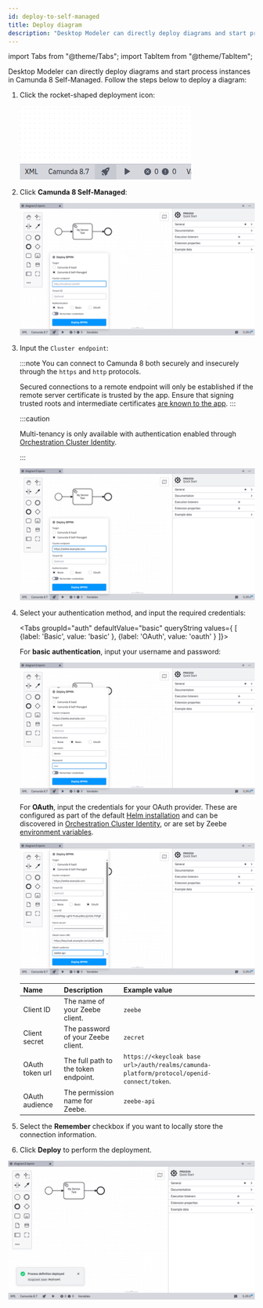 ```yaml
---
id: deploy-to-self-managed
title: Deploy diagram
description: "Desktop Modeler can directly deploy diagrams and start process instances in Camunda 8 Self-Managed."
---
```


import Tabs from "@theme/Tabs";
import TabItem from "@theme/TabItem";

Desktop Modeler can directly deploy diagrams and start process instances in Camunda 8 Self-Managed. Follow the steps below to deploy a diagram:

1. Click the rocket-shaped deployment icon:

   ![deployment icon](./img/deploy-icon.png)

2. Click **Camunda 8 Self-Managed**:

   ![deployment configuration](./img/deploy-empty.png)

3. Input the `Cluster endpoint`:

   :::note
   You can connect to Camunda 8 both securely and insecurely through the `https` and `http` protocols.

   Secured connections to a remote endpoint will only be established if the remote server certificate is trusted by the app. Ensure that signing trusted roots and intermediate certificates [are known to the app](/components/modeler/desktop-modeler/flags/flags.md#zeebe-ssl-certificate).
   :::

   :::caution

   Multi-tenancy is only available with authentication enabled through [Orchestration Cluster Identity](/self-managed/components/orchestration-cluster/identity/initial-setup.md).

   :::

   ![deployment via Camunda 8](./img/deploy-endpoint.png)

4. Select your authentication method, and input the required credentials:

   <Tabs groupId="auth" defaultValue="basic" queryString values={
   [
   {label: 'Basic', value: 'basic' },
   {label: 'OAuth', value: 'oauth' }
   ]}>

   <TabItem value='basic'>

   For **basic authentication**, input your username and password:

   ![basic auth configuration](./img/deploy-with-basic-auth.png)

   </TabItem>

   <TabItem value='oauth'>

   For **OAuth**, input the credentials for your OAuth provider. These are configured as part of the default [Helm installation](/self-managed/deployment/helm/install/quick-install.md) and can be discovered in [Orchestration Cluster Identity](/self-managed/components/orchestration-cluster/identity/initial-setup.md), or are set by Zeebe [environment variables](/self-managed/components/orchestration-cluster/zeebe/security/client-authorization.md#environment-variables).

   ![oauth configuration](./img/deploy-with-oauth.png)

   | Name            | Description                          | Example value                                                                             |
   | --------------- | ------------------------------------ | ----------------------------------------------------------------------------------------- |
   | Client ID       | The name of your Zeebe client.       | `zeebe`                                                                                   |
   | Client secret   | The password of your Zeebe client.   | `zecret`                                                                                  |
   | OAuth token url | The full path to the token endpoint. | `https://<keycloak base url>/auth/realms/camunda-platform/protocol/openid-connect/token`. |
   | OAuth audience  | The permission name for Zeebe.       | `zeebe-api`                                                                               |

   </TabItem>
   </Tabs>

5. Select the **Remember** checkbox if you want to locally store the connection information.

6. Click **Deploy** to perform the deployment.

![deployment successful](./img/deploy-success.png)
